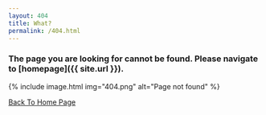 ```yaml
---
layout: 404
title: What?
permalink: /404.html
---
```


### The page you are looking for cannot be found. Please navigate to [homepage]({{ site.url }}).

{% include image.html img="404.png" alt="Page not found" %}

<a href="{{ site.url }}" class="uk-button uk-button-default uk-button-large">Back To Home Page</a>

